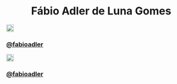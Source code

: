 <div align="center">
    <h1>Fábio Adler de Luna Gomes</h1>
</div>

<link rel="stylesheet" href="style.css">

<div class="redes">
    <div class="rede_s">
        <a href="#"><img src="https://www.freepnglogos.com/uploads/logo-ig-png/logo-ig-stunning-instagram-logo-vector-download-for-new-7.png" height="20px" width="20px">
        <h3>@fabioadler</h3></a>
    </div>
    <div class="rede_s">
        <a href="#"><img src="https://www.freepnglogos.com/uploads/telegram-png/telegram-software-wikipedia-2.png" height="20px" width="20px">
        <h3>@fabioadler</h3></a>
    </div>
</div>